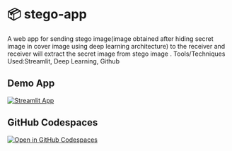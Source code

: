 # 📦 stego-app

A web app for sending stego image(image obtained after hiding secret image in cover image using deep learning architecture) to the receiver and receiver will extract the secret image from stego image .	Tools/Techniques Used:Streamlit, Deep Learning, Github           

## Demo App

[![Streamlit App](https://static.streamlit.io/badges/streamlit_badge_black_white.svg)](https://stego-app.streamlit.app/)

## GitHub Codespaces

[![Open in GitHub Codespaces](https://github.com/codespaces/badge.svg)](https://codespaces.new/streamlit/app-starter-kit?quickstart=1)


